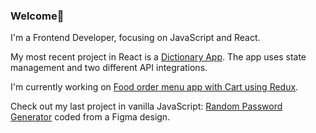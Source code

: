 ### Welcome👋
 I'm a Frontend Developer, focusing on JavaScript and React.
 
 My most recent project in React is a <a href="https://github.com/klezi10/react-my-dictionary-app">Dictionary App</a>. The app uses state management and two different API integrations.
 
 I'm currently working on <a href="https://github.com/klezi10/foodster">Food order menu app with Cart using Redux</a>.
 
 Check out my last project in vanilla JavaScript: <a href="https://github.com/klezi10/random-password-generator">Random Password Generator</a> coded from a Figma design.

<!--
**klezi10/klezi10** is a ✨ _special_ ✨ repository because its `README.md` (this file) appears on your GitHub profile.

Here are some ideas to get you started:

- 🔭 I’m currently working on ...
- 🌱 I’m currently learning ...
- 👯 I’m looking to collaborate on ...
- 🤔 I’m looking for help with ...
- 💬 Ask me about ...
- 📫 How to reach me: ...
- 😄 Pronouns: ...
- ⚡ Fun fact: ...
-->
